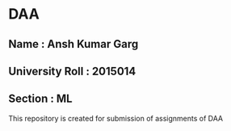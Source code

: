 # DAA
## Name : Ansh Kumar Garg
## University Roll : 2015014
## Section : ML

This repository is created for submission of assignments of DAA

